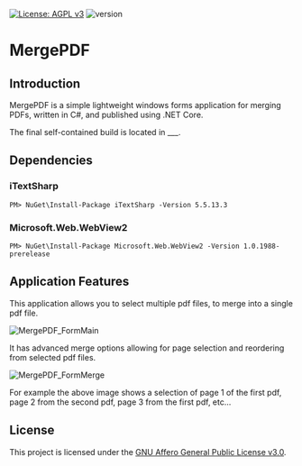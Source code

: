 [![License: AGPL v3](https://img.shields.io/badge/License-AGPL_v3-blue.svg)](https://www.gnu.org/licenses/agpl-3.0)
![version](https://img.shields.io/badge/version-1.0-green)

# MergePDF

## Introduction

MergePDF is a simple lightweight windows forms application for merging PDFs, 
written in C\#, and published using .NET Core. 

The final self-contained build is located in ___.

## Dependencies

### iTextSharp <!-- <img align="left" width="80" height="80" src="" alt="iTextSharp icon">  :todo: -->
```
PM> NuGet\Install-Package iTextSharp -Version 5.5.13.3
```

### Microsoft.Web.WebView2
```
PM> NuGet\Install-Package Microsoft.Web.WebView2 -Version 1.0.1988-prerelease
```

## Application Features

This application allows you to select multiple pdf files, to merge into a 
single pdf file. 

![MergePDF_FormMain](https://github.com/RichardrZh/MergePDF/assets/34480193/5d9b04ec-d5a8-4fb4-aba2-3d793d6268bc)


It has advanced merge options allowing for page selection and reordering from
selected pdf files.

![MergePDF_FormMerge](https://github.com/RichardrZh/MergePDF/assets/34480193/5559dd77-c15d-484a-a642-97f604505782)

For example the above image shows a selection of page 1 of the first 
pdf, page 2 from the second pdf, page 3 from the first pdf, etc...

## License

This project is licensed under the [GNU Affero General Public License v3.0](https://www.gnu.org/licenses/agpl-3.0.en.html "GNU Affero General Public License v3.0").
